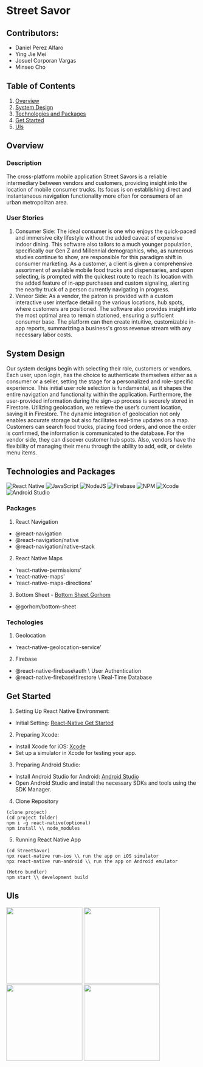 # Street Savor
## Contributors:
- Daniel Perez Alfaro
- Ying Jie Mei
- Josuel Corporan Vargas
- Minseo Cho

## Table of Contents
1. [Overview](#Overview)
1. [System Design](#SystemDesign)
1. [Technologies and Packages](#Technologies)
1. [Get Started](#Start)
2. [UIs](#UIs)

## Overview
### Description
The cross-platform mobile application Street Savors is a reliable intermediary between vendors and customers, providing insight into the location of mobile consumer trucks. Its focus is on establishing direct and instantaneous navigation functionality more often for consumers of an urban metropolitan area.
### User Stories
1. Consumer Side:
   The ideal consumer is one who enjoys the quick-paced and immersive city lifestyle without the added caveat of expensive indoor dining. This software also tailors to a much younger population, specifically our Gen Z and Millennial demographics, who, as numerous studies continue to show, are responsible for this paradigm shift in consumer marketing. As a customer, a client is given a comprehensive assortment of available mobile food trucks and dispensaries, and upon selecting, is prompted with the quickest route to reach its location with the added feature of in-app purchases and custom signaling, alerting the nearby truck of a person currently navigating in progress.
2. Veneor Side:
   As a vendor, the patron is provided with a custom interactive user interface detailing the various locations, hub spots, where customers are positioned. The software also provides insight into the most optimal area to remain stationed, ensuring a sufficient consumer base. The platform can then create intuitive, customizable in-app reports, summarizing a business's gross revenue stream with any necessary labor costs. 

## System Design
Our system designs begin with selecting their role, customers or vendors. Each user, upon login, has the choice to authenticate themselves either as a consumer or a seller, setting the stage for a personalized and role-specific experience. This initial user role selection is fundamental, as it shapes the entire navigation and functionality within the application. Furthermore, the user-provided information during the sign-up process is securely stored in Firestore. Utilizing geolocation, we retrieve the user’s current location, saving it in Firestore. The dynamic integration of geolocation not only enables accurate storage but also facilitates real-time updates on a map. Customers can search food trucks, placing food orders, and once the order is confirmed, the information is communicated to the database. For the vendor side, they can discover customer hub spots. Also, vendors have the flexibility of managing their menu through the ability to add, edit, or delete menu items.


## Technologies and Packages
![React Native](https://img.shields.io/badge/React_Native-20232A?style=for-the-badge&logo=react&logoColor=61DAFB)
![JavaScript](https://img.shields.io/badge/javascript-%23323330.svg?style=for-the-badge&logo=javascript&logoColor=%23F7DF1E)
![NodeJS](https://img.shields.io/badge/node.js-6DA55F?style=for-the-badge&logo=node.js&logoColor=white)
![Firebase](https://img.shields.io/badge/Firebase-039BE5?style=for-the-badge&logo=Firebase&logoColor=white)
![NPM](https://img.shields.io/badge/NPM-%23CB3837.svg?style=for-the-badge&logo=npm&logoColor=white)
![Xcode](https://img.shields.io/badge/Xcode-007ACC?style=for-the-badge&logo=Xcode&logoColor=white)
![Android Studio](https://img.shields.io/badge/Android_Studio-3DDC84?style=for-the-badge&logo=android-studio&logoColor=white)

### Packages
1. React Navigation
- @react-navigation
- @react-navigation/native
- @react-navigation/native-stack
2. React Native Maps
- ‘react-native-permissions'
- ‘react-native-maps'
- ‘react-native-maps-directions'
3. Bottom Sheet - [Bottom Sheet Gorhom](https://github.com/gorhom/react-native-bottom-sheet)
- @gorhom/bottom-sheet

### Techologies
1. Geolocation
- ‘react-native-geolocation-service'
2. Firebase
- @react-native-firebase\auth \\ User Authentication
- @react-native-firebase\firestore \\ Real-Time Database

## Get Started
1. Setting Up React Native Environment:
- Initial Setting: [React-Native Get Started](https://reactnative.dev/docs/environment-setup)
2. Preparing Xcode:
- Install Xcode for iOS: [Xcode](https://developer.apple.com/xcode/)
- Set up a simulator in Xcode for testing your app.
3. Preparing Android Studio:
- Install Android Studio for Android: [Android Studio](https://developer.android.com/studio)
- Open Android Studio and install the necessary SDKs and tools using the SDK Manager.

4. Clone Repository

```shell
(clone project)
(cd project folder)
npm i -g react-native(optional)
npm install \\ node_modules
```
5. Running React Native App
```shell
(cd StreetSavor)
npx react-native run-ios \\ run the app on iOS simulator
npx react-native run-android \\ run the app on Android emulator
```
```shell
(Metro bundler)
npm start \\ development build
```
## UIs
<img src="https://github.com/Minseo27/StreetSavor/assets/70563094/f50be2e9-c307-48d1-9a0f-84b7a06abc84" width=200>
<img src="https://github.com/Minseo27/StreetSavor/assets/70563094/2c421b6c-6726-4d65-8b3e-5bba37f6ec14" width=200>
<img src="https://github.com/Minseo27/StreetSavor/assets/70563094/e111c18f-6471-4b93-9112-37e59fa4698f" width=200>
<img src="https://github.com/Minseo27/StreetSavor/assets/70563094/2045060a-e163-4667-9e1d-97636a6958e5" width=200>


